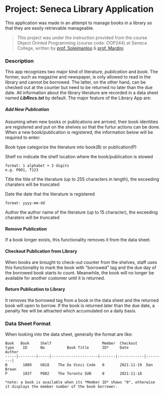 # Project: Seneca Library Application
This application was made in an attempt to manage books in a library so that they are easily retrievable manageable. 
> This project was under the instruction provided from the course Object Orinted Programming (course code: OOP244) at Seneca College, written by [prof. Soleimanloo](https://github.com/fardad) & [prof. Mardini](https://github.com/wailmardini).

### Description
This app recognizes two major kind of literature, *publication* and *book*. The former, such as magazine and newspaper, is only allowed to read in the library and cannot be borrowed. The latter, on the other hand, can be checked out at the counter but need to be returned no later than the due date. All information about the library literature are recorded in a data sheet named ***LibRecs.txt*** by default. The major feature of the Library App are:

##### Add New Publication
Assuming when new books or publications are arrived, their book identities are registered and put on the shelves so that the furtur actions can be done. When a new book/publication is registered, the information below will be required to enter:

Book type 
    categorize the literature into book(B) or publication(P)

Shelf no
    indicate the shelf location where the book/publication is stowed
```text
format: 1 alphabet + 3 digits
e.g. P001, T123
```

Title 
    the title of the literature (up to 255 characters in length), the exceeding charaters will be truncated

Date
the date that the literature is registered
```text
format: yyyy-mm-dd
```
Author
    the author name of the literature (up to 15 character), the exceeding charaters will be truncated

#### Remove Publication
If a book longer exists, this functionality removes it from the data sheet.

#### Checkout Publication from Library
When books are brought to check-out counter from the shelves, staff uses this functionality to mark the book with "borrowed" tag and the due day of the borrowed book starts to count. Meanwhile, the book will no longer be available for another customer until it is returned.
#### Return Publication to Library
It removes the borrowed tag from a book in the data sheet and the returned book will open to borrow. If the book is returned later than the due date, a penalty fee will be attracted which accumulated on a daily basis.

### Data Sheet Format
When looking into the data sheet, generally the format are like:
```text
Book   Book     Shelf                       Member  Checkout
type    ID      No          Book Title      ID*     Date         Author
-----|--------|-----|---------------------|-------|------------|---------|
B       1009	U818	The Da Vinci Code	0   	2021-11-19	Dan Brown
P	    1037	P002	The Toronto SUN	    0	    2021-11-18

*note: a book is available when its *Member ID* shows "0", otherwise it displays the member number of the book borrower.
```
